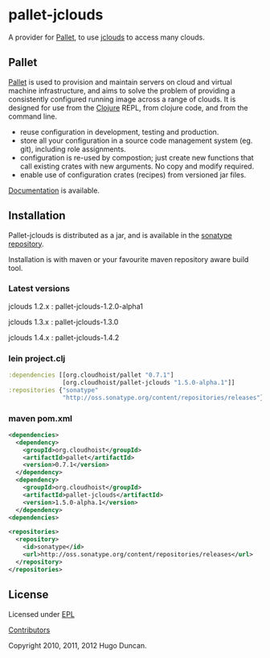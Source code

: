 # pallet-jclouds

A provider for [Pallet][palletops], to use [jclouds][jclouds] to access many clouds.

## Pallet

[Pallet][palletops] is used to provision and maintain servers on cloud and
virtual machine infrastructure, and aims to solve the problem of providing a
consistently configured running image across a range of clouds.  It is designed
for use from the [Clojure][clojure] REPL, from clojure code, and from the
command line.

- reuse configuration in development, testing and production.
- store all your configuration in a source code management system (eg. git),
  including role assignments.
- configuration is re-used by compostion; just create new functions that call
  existing crates with new arguments. No copy and modify required.
- enable use of configuration crates (recipes) from versioned jar files.

[Documentation][docs] is available.

## Installation

Pallet-jclouds is distributed as a jar, and is available in the
[sonatype repository][sonatype].

Installation is with maven or your favourite maven repository aware build tool.

### Latest versions

jclouds 1.2.x
: pallet-jclouds-1.2.0-alpha1

jclouds 1.3.x
: pallet-jclouds-1.3.0

jclouds 1.4.x
: pallet-jclouds-1.4.2

### lein project.clj

```clojure
:dependencies [[org.cloudhoist/pallet "0.7.1"]
               [org.cloudhoist/pallet-jclouds "1.5.0-alpha.1"]]
:repositories {"sonatype"
               "http://oss.sonatype.org/content/repositories/releases"}
```

### maven pom.xml

```xml
<dependencies>
  <dependency>
    <groupId>org.cloudhoist</groupId>
    <artifactId>pallet</artifactId>
    <version>0.7.1</version>
  </dependency>
  <dependency>
    <groupId>org.cloudhoist</groupId>
    <artifactId>pallet-jclouds</artifactId>
    <version>1.5.0-alpha.1</version>
  </dependency>
<dependencies>

<repositories>
  <repository>
    <id>sonatype</id>
    <url>http://oss.sonatype.org/content/repositories/releases</url>
  </repository>
</repositories>
```

## License

Licensed under [EPL](http://www.eclipse.org/legal/epl-v10.html)

[Contributors](https://www.ohloh.net/p/pallet-clj/contributors)

Copyright 2010, 2011, 2012  Hugo Duncan.


[palletops]: http://palletops.com "Pallet site"

[docs]: http://palletops.com/doc "Pallet Documentation"
[ml]: http://groups.google.com/group/pallet-clj "Pallet mailing list"
[basicdemo]: https://github.com/pallet/pallet-examples/blob/develop/basic/src/demo.clj "Basic interactive usage of Pallet"
[basic]: https://github.com/pallet/pallet-examples/tree/develop/basic/ "Basic Pallet Examples"
[screencast]: http://www.youtube.com/hugoduncan#p/u/1/adzMkR0d0Uk "Pallet Screencast"
[clojure]: http://clojure.org "Clojure"
[cljstart]: http://dev.clojure.org/display/doc/Getting+Started "Getting started with clojure"
[sonatype]: http://oss.sonatype.org/content/repositories/releases/org/cloudhoist "Sonatype Maven Repository"

[jclouds]: http://jclouds.org/ "jclouds"
[chef]: http://opscode.com/ "Chef"
[puppet]: http://www.puppetlabs.com/ "Puppet"
